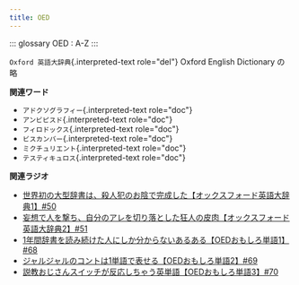 ```yaml
---
title: OED
---
```


::: glossary
OED : A-Z
:::

`Oxford 英語大辞典`{.interpreted-text role="del"} Oxford English
Dictionary の略

**関連ワード**

-   `アドクソグラフィー`{.interpreted-text role="doc"}
-   `アンビピスド`{.interpreted-text role="doc"}
-   `フィロドックス`{.interpreted-text role="doc"}
-   `ビスカンバー`{.interpreted-text role="doc"}
-   `ミクチュリエント`{.interpreted-text role="doc"}
-   `テスティキュロス`{.interpreted-text role="doc"}

**関連ラジオ**

-   [世界初の大型辞書は、殺人犯のお陰で完成した【オックスフォード英語大辞典1】#50](https://www.youtube.com/watch?v=e11Q7m-45Cc)
-   [妄想で人を撃ち、自分のアレを切り落とした狂人の皮肉【オックスフォード英語大辞典2】#51](https://www.youtube.com/watch?v=O9dMmofn7JU)
-   [1年間辞書を読み続けた人にしか分からないあるある【OEDおもしろ単語1】#68](https://www.youtube.com/watch?v=b5-G9dzdLzI)
-   [ジャルジャルのコントは1単語で表せる【OEDおもしろ単語2】#69](https://www.youtube.com/watch?v=WffHr9ypGsw)
-   [説教おじさんスイッチが反応しちゃう英単語【OEDおもしろ単語3】#70](https://www.youtube.com/watch?v=-d742iuB7L0)
